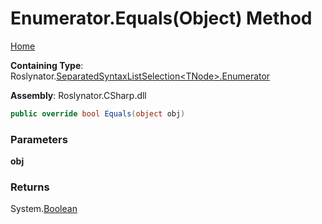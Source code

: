 <a name="_top"></a>

# Enumerator\.Equals\(Object\) Method

[Home](../../../../README.md#_top)

**Containing Type**: Roslynator\.[SeparatedSyntaxListSelection\<TNode>.Enumerator](../README.md#_top)

**Assembly**: Roslynator\.CSharp\.dll

```csharp
public override bool Equals(object obj)
```

### Parameters

**obj**

### Returns

System\.[Boolean](https://docs.microsoft.com/en-us/dotnet/api/system.boolean)

